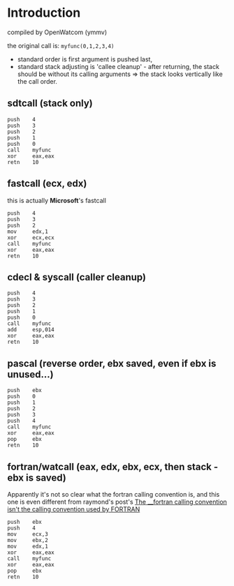 # Introduction #

compiled by OpenWatcom (ymmv)

the original call is: `myfunc(0,1,2,3,4)`
  * standard order is first argument is pushed last,
  * standard stack adjusting is 'callee cleanup' - after returning, the stack should be without its calling arguments
=> the stack looks vertically like the call order.
## sdtcall (stack only) ##
```
push    4
push    3
push    2
push    1
push    0
call    myfunc
xor     eax,eax
retn    10
```

## fastcall (ecx, edx) ##
this is actually **Microsoft**'s fastcall
```
push    4
push    3
push    2
mov     edx,1
xor     ecx,ecx
call    myfunc
xor     eax,eax
retn    10
```

## cdecl & syscall (caller cleanup) ##
```
push    4
push    3
push    2
push    1
push    0
call    myfunc
add     esp,014
xor     eax,eax
retn    10
```

## pascal (reverse order, ebx saved, even if ebx is unused...) ##
```
push    ebx
push    0
push    1
push    2
push    3
push    4
call    myfunc
xor     eax,eax
pop     ebx
retn    10
```

## fortran/watcall (eax, edx, ebx, ecx, then stack - ebx is saved) ##
Apparently it's not so clear what the fortran calling convention is, and this one is even different from raymond's post's [The \_\_fortran calling convention isn't the calling convention used by FORTRAN](http://blogs.msdn.com/b/oldnewthing/archive/2010/12/22/10108152.aspx)
```
push    ebx
push    4
mov     ecx,3
mov     ebx,2
mov     edx,1
xor     eax,eax
call    myfunc
xor     eax,eax
pop     ebx
retn    10
```